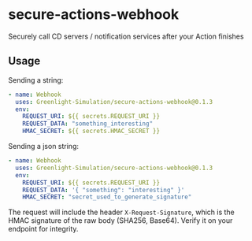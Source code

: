 # secure-actions-webhook

Securely call CD servers / notification services after your Action finishes

## Usage

Sending a string:

```yaml
- name: Webhook
  uses: Greenlight-Simulation/secure-actions-webhook@0.1.3
  env:
    REQUEST_URI: ${{ secrets.REQUEST_URI }}
    REQUEST_DATA: "something_interesting"
    HMAC_SECRET: ${{ secrets.HMAC_SECRET }}
```

Sending a json string:

```yaml
- name: Webhook
  uses: Greenlight-Simulation/secure-actions-webhook@0.1.3
  env:
    REQUEST_URI: ${{ secrets.REQUEST_URI }}
    REQUEST_DATA: '{ "something": "interesting" }'
    HMAC_SECRET: "secret_used_to_generate_signature"
```

The request will include the header `X-Request-Signature`, which is the HMAC signature of the raw body (SHA256, Base64).
Verify it on your endpoint for integrity.
